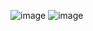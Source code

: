 ![image](https://github.com/Still-Learning-code/Website-with-Scrollspy/assets/60667599/76a6bc79-3736-41cb-9f5d-a96d7acaa8d6)
![image](https://github.com/Still-Learning-code/Website-with-Scrollspy/assets/60667599/aed995be-ff66-46c2-9e71-0487b81a935a)
